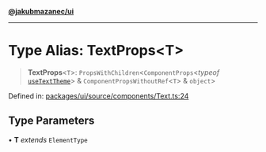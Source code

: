 [**@jakubmazanec/ui**](../README.md)

---

# Type Alias: TextProps\<T\>

> **TextProps**\<`T`\>: `PropsWithChildren`\<`ComponentProps`\<_typeof_
> [`useTextTheme`](../functions/useTextTheme.md)\> & `ComponentPropsWithoutRef`\<`T`\> & `object`\>

Defined in:
[packages/ui/source/components/Text.ts:24](https://github.com/jakubmazanec/tools/blob/797379ce98752dc838b82c8398e04d90c58ce9e7/packages/ui/source/components/Text.ts#L24)

## Type Parameters

• **T** _extends_ `ElementType`
